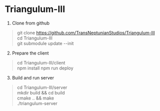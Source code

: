 # Triangulum-III

1. Clone from github
> git clone https://github.com/TransNeptunianStudios/Triangulum-III  
> cd Triangulum-III  
> git submodule update --init  

2. Prepare the client
> cd Triangulum-III/client   
> npm install
> npm run deploy

3. Build and run server
> cd Triangulum-III/server  
> mkdir build && cd build  
> cmake .. && make  
> ./triangulum-server
